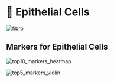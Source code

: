 # 🧬 Epithelial Cells
![fibro](https://github.com/user-attachments/assets/a82e2987-720b-41df-b0d6-1b4f628936ec)


## Markers for Epithelial Cells
![top10_markers_heatmap](https://github.com/user-attachments/assets/733ecf7e-32ae-45f5-82f6-299f1c2a4524)

![top5_markers_violin](https://github.com/user-attachments/assets/c094a779-eb34-4bfe-8f51-8b73938cddf7)





